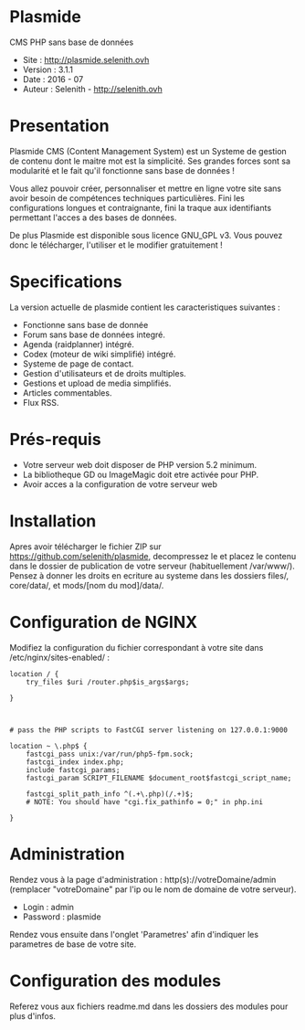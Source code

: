 Plasmide
========

CMS PHP sans base de données

- Site :	http://plasmide.selenith.ovh
- Version :	3.1.1
- Date : 	2016 - 07
- Auteur : 	Selenith - http://selenith.ovh


Presentation
============

Plasmide CMS (Content Management System) est un Systeme de gestion de contenu dont le maitre mot est la simplicité. Ses grandes forces sont sa modularité et le fait qu'il fonctionne sans base de données ! 

Vous allez pouvoir créer, personnaliser et mettre en ligne votre site  sans avoir besoin de compétences techniques particulières. Fini les configurations longues et contraignante, fini la traque aux identifiants permettant l'acces a des bases de données.

De plus Plasmide est disponible sous licence GNU_GPL v3. Vous pouvez donc le télécharger, l'utiliser et le modifier gratuitement !

Specifications
==============

La version actuelle de plasmide contient les caracteristiques suivantes :

- Fonctionne sans base de donnée
- Forum sans base de données integré.
- Agenda (raidplanner) intégré.
- Codex (moteur de wiki simplifié) intégré. 
- Systeme de page de contact.
- Gestion d'utilisateurs et de droits multiples.
- Gestions et upload de media simplifiés.
- Articles commentables.
- Flux RSS.


Prés-requis
===========
- Votre serveur web doit disposer de PHP version 5.2 minimum.
- La bibliotheque GD ou ImageMagic doit etre activée pour PHP.
- Avoir acces a la configuration de votre serveur web

Installation
===========

Apres avoir télécharger le fichier ZIP sur https://github.com/selenith/plasmide, decompressez le et placez le contenu dans le dossier de publication de votre serveur (habituellement /var/www/).
Pensez à donner les droits en ecriture au systeme dans les dossiers files/, core/data/, et mods/[nom du mod]/data/.

Configuration de NGINX
===========
Modifiez la configuration du fichier correspondant à votre site dans /etc/nginx/sites-enabled/ :

```
location / {
    try_files $uri /router.php$is_args$args;
        
}



# pass the PHP scripts to FastCGI server listening on 127.0.0.1:9000

location ~ \.php$ {
    fastcgi_pass unix:/var/run/php5-fpm.sock;
    fastcgi_index index.php;
    include fastcgi_params;
    fastcgi_param SCRIPT_FILENAME $document_root$fastcgi_script_name;

    fastcgi_split_path_info ^(.+\.php)(/.+)$;
    # NOTE: You should have "cgi.fix_pathinfo = 0;" in php.ini

}
```

Administration
===========
Rendez vous à la page d'administration : http(s)://votreDomaine/admin (remplacer "votreDomaine" par l'ip ou le nom de domaine de votre serveur).

- Login : admin
- Password : plasmide

Rendez vous ensuite dans l'onglet 'Parametres' afin d'indiquer les parametres de base de votre site.


Configuration des modules
===========
Referez vous aux fichiers readme.md dans les dossiers des modules pour plus d'infos.
